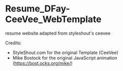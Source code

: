 # Resume_DFay-CeeVee_WebTemplate

resume website adapted from styleshout's ceevee

Credits:

  - StyleShout.com for the original Template (CeeVee)
  - Mike Bostock for the original JavaScript animation (https://bost.ocks.org/mike/)
